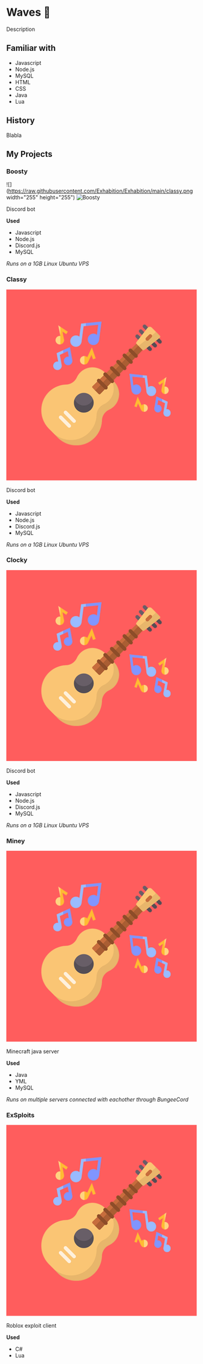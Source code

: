 # **Waves 👋**

Description

## **Familiar with**

* Javascript
* Node.js
* MySQL
* HTML
* CSS
* Java
* Lua

## **History**

Blabla

## **My Projects**

### **Boosty**
![](https://raw.githubusercontent.com/Exhabition/Exhabition/main/classy.png width="255" height="255")
<img src="ttps://raw.githubusercontent.com/Exhabition/Exhabition/main/classy.png" alt="Boosty" width="250"/>

Discord bot

**Used** 
 * Javascript
 * Node.js
 * Discord.js
 * MySQL

*Runs on a 1GB Linux Ubuntu VPS*

### **Classy**
![](https://raw.githubusercontent.com/Exhabition/Exhabition/main/classy.png)

Discord bot

**Used** 
 * Javascript
 * Node.js
 * Discord.js
 * MySQL

*Runs on a 1GB Linux Ubuntu VPS*

### **Clocky**
![](https://raw.githubusercontent.com/Exhabition/Exhabition/main/classy.png)

Discord bot

**Used** 
 * Javascript
 * Node.js
 * Discord.js
 * MySQL

*Runs on a 1GB Linux Ubuntu VPS*

### **Miney**
![](https://raw.githubusercontent.com/Exhabition/Exhabition/main/classy.png)

Minecraft java server

**Used** 
 * Java
 * YML
 * MySQL

*Runs on multiple servers connected with eachother through BungeeCord*

### **ExSploits**
![](https://raw.githubusercontent.com/Exhabition/Exhabition/main/classy.png)

Roblox exploit client

**Used**
 * C#
 * Lua
